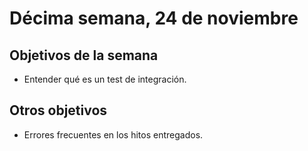 # Décima semana, 24 de noviembre

## Objetivos de la semana

* Entender qué es un test de integración.

## Otros objetivos

- Errores frecuentes en los hitos entregados.
